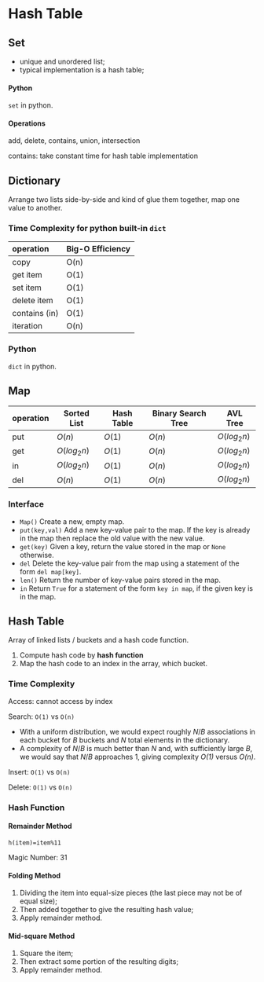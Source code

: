 # Hash Table

## Set

- unique and unordered list;
- typical implementation is a hash table;

#### Python

`set` in python.

#### Operations

add, delete, contains, union, intersection

contains: take constant time for hash table implementation

## Dictionary

Arrange two lists side-by-side and kind of glue them together, map one value to another.

### Time Complexity for python built-in `dict`

| operation     | Big-O Efficiency |
| :------------ | :--------------- |
| copy          | O(n)             |
| get item      | O(1)             |
| set item      | O(1)             |
| delete item   | O(1)             |
| contains (in) | O(1)             |
| iteration     | O(n)             |

### Python

`dict` in python.

## Map

| operation | Sorted List | Hash Table | Binary Search Tree | AVL Tree    |
| --------- | ----------- | ---------- | ------------------ | ----------- |
| put       | $O(n)$      | $O(1)$     | $O(n)$             | $O(log_2n)$ |
| get       | $O(log_2n)$ | $O(1)$     | $O(n)$             | $O(log_2n)$ |
| in        | $O(log_2n)$ | $O(1)$     | $O(n)$             | $O(log_2n)$ |
| del       | $O(n)$      | $O(1)$     | $O(n)$             | $O(log_2n)$ |

### Interface

- `Map()` Create a new, empty map.
- `put(key,val)` Add a new key-value pair to the map. If the key is already in the map then replace the old value with the new value.
- `get(key)` Given a key, return the value stored in the map or `None` otherwise.
- `del` Delete the key-value pair from the map using a statement of the form `del map[key]`.
- `len()` Return the number of key-value pairs stored in the map.
- `in` Return `True` for a statement of the form `key in map`, if the given key is in the map.

## Hash Table

Array of linked lists / buckets and a hash code function.

1. Compute hash code by **hash function**
2. Map the hash code to an index in the array, which bucket.

### Time Complexity

Access: cannot access by index

Search: `O(1)` vs `O(n)`

- With a uniform distribution, we would expect roughly *N*/*B* associations in each bucket for *B* buckets and *N* total elements in the dictionary.
- A complexity of *N*/*B* is much better than *N* and, with sufficiently large *B*, we would say that *N*/*B* approaches 1, giving complexity *O(1)* versus *O(n)*.

Insert: `O(1)` vs `O(n)`

Delete: `O(1)` vs `O(n)`

### Hash Function

#### Remainder Method

`h(item)=item%11`

Magic Number: 31

#### Folding Method

1. Dividing the item into equal-size pieces (the last piece may not be of equal size);
2. Then added together to give the resulting hash value;
3. Apply remainder method.

#### Mid-square Method

1. Square the item;
2. Then extract some portion of the resulting digits;
3. Apply remainder method.
